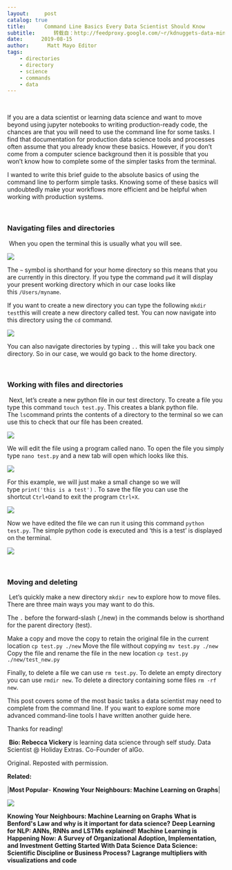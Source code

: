 ```yaml
---
layout:     post
catalog: true
title:      Command Line Basics Every Data Scientist Should Know
subtitle:      转载自：http://feedproxy.google.com/~r/kdnuggets-data-mining-analytics/~3/zNvVLeN4eIg/command-line-basics-every-data-scientist.html
date:      2019-08-15
author:      Matt Mayo Editor
tags:
    - directories
    - directory
    - science
    - commands
    - data
---
```



 

If you are a data scientist or learning data science and want to move beyond using jupyter notebooks to writing production-ready code, the chances are that you will need to use the command line for some tasks. I find that documentation for production data science tools and processes often assume that you already know these basics. However, if you don’t come from a computer science background then it is possible that you won’t know how to complete some of the simpler tasks from the terminal.

I wanted to write this brief guide to the absolute basics of using the command line to perform simple tasks. Knowing some of these basics will undoubtedly make your workflows more efficient and be helpful when working with production systems.

 

### Navigating files and directories

 When you open the terminal this is usually what you will see.

![](https://miro.medium.com/max/700/1*rAHEziwUDDqF2qdZdV-YoQ.png)


The `~` symbol is shorthand for your home directory so this means that you are currently in this directory. If you type the command `pwd` it will display your present working directory which in our case looks like this `/Users/myname`.

If you want to create a new directory you can type the following `mkdir test`this will create a new directory called test. You can now navigate into this directory using the `cd` command.

![](https://miro.medium.com/max/222/1*Aqz5G8_AbqsR2yZo6POTDQ.png)


You can also navigate directories by typing `..` this will take you back one directory. So in our case, we would go back to the home directory.

 

### Working with files and directories

 Next, let’s create a new python file in our test directory. To create a file you type this command `touch test.py`. This creates a blank python file. The `ls`command prints the contents of a directory to the terminal so we can use this to check that our file has been created.

![](https://miro.medium.com/max/270/1*TIIVTwwGvzk0L6o3FGMJLQ.png)


We will edit the file using a program called nano. To open the file you simply type `nano test.py` and a new tab will open which looks like this.

![](https://miro.medium.com/max/700/1*5JCJ5ASzxOEJafKs2j28aw.png)


For this example, we will just make a small change so we will type `print('this is a test')` . To save the file you can use the shortcut `Ctrl+O`and to exit the program `Ctrl+X`.

![](https://miro.medium.com/max/700/1*qJCJ3tXub7TJxe57XX0I1g.png)


Now we have edited the file we can run it using this command `python test.py`. The simple python code is executed and ‘this is a test’ is displayed on the terminal.

![](https://miro.medium.com/max/288/1*zvve77B9E_nMpzC1biFwpA.png)


 

### Moving and deleting

 Let’s quickly make a new directory `mkdir new` to explore how to move files. There are three main ways you may want to do this.

The `.` before the forward-slash (./new) in the commands below is shorthand for the parent directory (test).

Make a copy and move the copy to retain the original file in the current location `cp test.py ./new`
Move the file without copying `mv test.py ./new`
Copy the file and rename the file in the new location `cp test.py ./new/test_new.py`

Finally, to delete a file we can use `rm test.py`. To delete an empty directory you can use `rmdir new`. To delete a directory containing some files `rm -rf new`.

This post covers some of the most basic tasks a data scientist may need to complete from the command line. If you want to explore some more advanced command-line tools I have written another guide here.

Thanks for reading!

 **Bio: Rebecca Vickery** is learning data science through self study. Data Scientist @ Holiday Extras. Co-Founder of alGo.

Original. Reposted with permission.

**Related:**



 




|**Most Popular**- **Knowing Your Neighbours: Machine Learning on Graphs**|

![](http://feedproxy.google.com/wp-content/uploads/neighbors-graph-small.jpg)


**Knowing Your Neighbours: Machine Learning on Graphs**
**What is Benford's Law and why is it important for data science?**
**Deep Learning for NLP: ANNs, RNNs and LSTMs explained!**
**Machine Learning is Happening Now: A Survey of Organizational Adoption, Implementation, and Investment**
**Getting Started With Data Science**
**Data Science: Scientific Discipline or Business Process?**
**Lagrange multipliers with visualizations and code**


